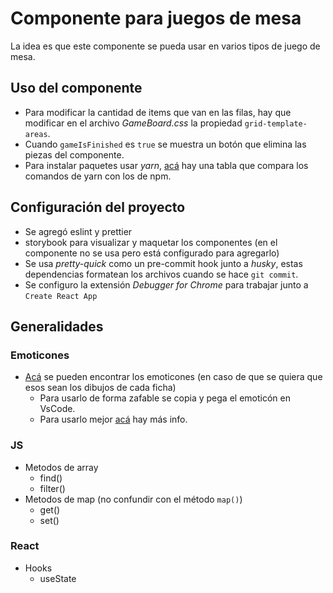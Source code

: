 # Componente para juegos de mesa

La idea es que este componente se pueda usar en varios tipos de juego de mesa.

## Uso del componente

- Para modificar la cantidad de items que van en las filas, hay que modificar en el archivo _GameBoard.css_ la propiedad `grid-template-areas`.
- Cuando `gameIsFinished` es `true` se muestra un botón que elimina las piezas del componente.
- Para instalar paquetes usar _yarn_, [acá](https://yarnpkg.com/lang/en/docs/migrating-from-npm/) hay una tabla que compara los comandos de yarn con los de npm.

## Configuración del proyecto

- Se agregó eslint y prettier
- storybook para visualizar y maquetar los componentes (en el componente no se usa pero está configurado para agregarlo)
- Se usa _pretty-quick_ como un pre-commit hook junto a _husky_, estas dependencias formatean los archivos cuando se hace `git commit`.
- Se configuro la extensión _Debugger for Chrome_ para trabajar junto a `Create React App`

## Generalidades

### Emoticones

- [Acá](https://unicode.org/emoji/charts/full-emoji-list.html) se pueden encontrar los emoticones (en caso de que se quiera que esos sean los dibujos de cada ficha)
  - Para usarlo de forma zafable se copia y pega el emoticón en VsCode.
  - Para usarlo mejor [acá](https://medium.com/@seanmcp/%EF%B8%8F-how-to-use-emojis-in-react-d23bbf608bf7) hay más info.

### JS

- Metodos de array
  - find()
  - filter()
- Metodos de map (no confundir con el método `map()`)
  - get()
  - set()

### React

- Hooks
  - useState
